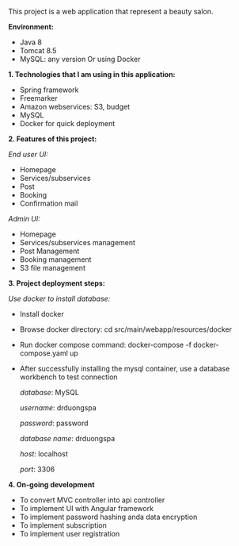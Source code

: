 This project is a web application that represent a beauty salon.

**Environment:**
* Java 8
* Tomcat 8.5
* MySQL: any version Or using Docker

**1. Technologies that I am using in this application:**
* Spring framework
* Freemarker
* Amazon webservices: S3, budget
* MySQL
* Docker for quick deployment

**2. Features of this project:**

_End user UI:_
* Homepage
* Services/subservices
* Post
* Booking
* Confirmation mail

_Admin UI:_
* Homepage
* Services/subservices management
* Post Management
* Booking management
* S3 file management

**3. Project deployment steps:**

_Use docker to install database:_
- Install docker
- Browse docker directory:
  cd src/main/webapp/resources/docker
- Run docker compose command:
  docker-compose -f docker-compose.yaml up
- After successfully installing the mysql container, use a database workbench to test connection

  _database_: MySQL

  _username_: drduongspa

  _password_: password

  _database name_: drduongspa

  _host_: localhost

  _port_: 3306

**4. On-going development**
- To convert MVC controller into api controller
- To implement UI with Angular framework
- To implement password hashing anda data encryption
- To implement subscription
- To implement user registration
